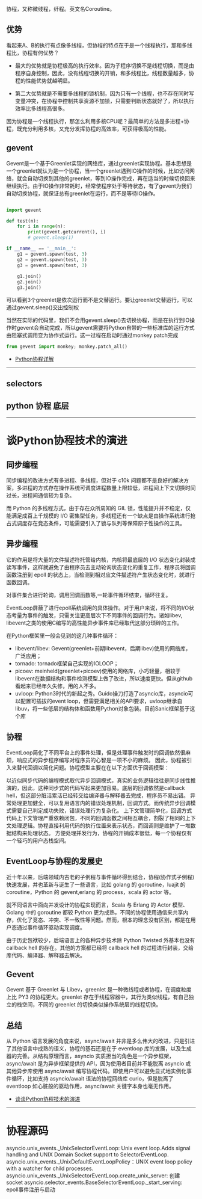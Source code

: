 协程，又称微线程，纤程。英文名Coroutine。

## 优势

看起来A、B的执行有点像多线程，但协程的特点在于是一个线程执行，那和多线程比，协程有何优势？

- 最大的优势就是协程极高的执行效率。因为子程序切换不是线程切换，而是由程序自身控制，因此，没有线程切换的开销，和多线程比，线程数量越多，协程的性能优势就越明显。

- 第二大优势就是不需要多线程的锁机制，因为只有一个线程，也不存在同时写变量冲突，在协程中控制共享资源不加锁，只需要判断状态就好了，所以执行效率比多线程高很多。

因为协程是一个线程执行，那怎么利用多核CPU呢？最简单的方法是多进程+协程，既充分利用多核，又充分发挥协程的高效率，可获得极高的性能。


## gevent

Gevent是一个基于Greenlet实现的网络库，通过greenlet实现协程。基本思想是一个greenlet就认为是一个协程，当一个greenlet遇到IO操作的时候，比如访问网络，就会自动切换到其他的greenlet，等到IO操作完成，再在适当的时候切换回来继续执行。由于IO操作非常耗时，经常使程序处于等待状态，有了gevent为我们自动切换协程，就保证总有greenlet在运行，而不是等待IO操作。


```python

import gevent

def test(n):
    for i in range(n):
        print(gevent.getcurrent(), i)
        # gevent.sleep(1)

if __name__ == '__main__':
    g1 = gevent.spawn(test, 3)
    g2 = gevent.spawn(test, 3)
    g3 = gevent.spawn(test, 3)
    
    g1.join()
    g2.join()
    g3.join()

```

可以看到3个greenlet是依次运行而不是交替运行。要让greenlet交替运行，可以通过gevent.sleep()交出控制权

当然在实际的代码里，我们不会用gevent.sleep()去切换协程，而是在执行到IO操作时gevent会自动完成，所以gevent需要将Python自带的一些标准库的运行方式由阻塞式调用变为协作式运行。这一过程在启动时通过monkey patch完成

```python
from gevent import monkey; monkey.patch_all()
```

- [Python协程详解](https://juejin.im/post/5d888151f265da03dd3db0f5)

---

## selectors
## python 协程 底层

---
# 谈Python协程技术的演进

## 同步编程
同步编程的改进方式有多进程、多线程，但对于 c10k 问题都不是良好的解决方案，多进程的方式存在操作系统可调度进程数量上限较低，进程间上下文切换时间过长，进程间通信较为复杂。

而 Python 的多线程方式，由于存在众所周知的 GIL 锁，性能提升并不稳定，仅能满足成百上千规模的 I/O 密集型任务，多线程还有一个缺点是由操作系统进行抢占式调度存在竞态条件，可能需要引入了锁与队列等保障原子性操作的工具。

## 异步编程

它的作用是将大量的文件描述符托管给内核，内核将最底层的 I/O 状态变化封装成读写事件，这样就避免了由程序员去主动轮询状态变化的重复工作，程序员将回调函数注册到 epoll 的状态上，当检测到相对应文件描述符产生状态变化时，就进行函数回调。

对事件集合进行轮询，调用回调函数等,一轮事件循环结束，循环往复。

EventLoop屏蔽了进行epoll系统调用的具体操作。对于用户来说，将不同的I/O状态考量为事件的触发，只需关注更高层次下不同事件的回调行为。诸如libev, libevent之类的使用C编写的高性能异步事件库已经取代这部分琐碎的工作。


在Python框架里一般会见到的这几种事件循环：
- libevent/libev: Gevent(greenlet+前期libevent，后期libev)使用的网络库，广泛应用；
- tornado: tornado框架自己实现的IOLOOP；
- picoev: meinheld(greenlet+picoev)使用的网络库，小巧轻量，相较于libevent在数据结构和事件检测模型上做了改进，所以速度更快。但从github看起来已经年久失修，用的人不多。
- uvloop: Python3时代的新起之秀。Guido操刀打造了asyncio库，asyncio可以配置可插拔的event loop，但需要满足相关的API要求，uvloop继承自libuv，将一些低层的结构体和函数用Python对象包装。目前Sanic框架基于这个库

## 协程


EventLoop简化了不同平台上的事件处理，但是处理事件触发时的回调依然很麻烦，响应式的异步程序编写对程序员的心智是一项不小的麻烦。
因此，协程被引入来替代回调以简化问题。协程模型主要在在以下方面优于回调模型：

以近似同步代码的编程模式取代异步回调模式，真实的业务逻辑往往是同步线性推演的，因此，这种同步式的代码写起来更加容易。底层的回调依然是callback hell，但这部分脏活累活已经转交给编译器与解释器去完成，程序员不易出错。
异常处理更加健全，可以复用语言内的错误处理机制，回调方式。而传统异步回调模式需要自己判定成功失败，错误处理行为复杂化。
上下文管理简单化，回调方式代码上下文管理严重依赖闭包，不同的回调函数之间相互耦合，割裂了相同的上下文处理逻辑。协程直接利用代码的执行位置来表示状态，而回调则是维护了一堆数据结构来处理状态。
方便处理并发行为，协程的开销成本很低，每一个协程仅有一个轻巧的用户态栈空间。


## EventLoop与协程的发展史

近十年以来，后端领域内古老的子例程与事件循环得到结合，协程(协作式子例程)快速发展，并也革新与诞生了一些语言，比如 golang 的 goroutine，luajit 的 coroutine，Python 的 gevent,erlang 的 process，scala 的 actor 等。

就不同语言中面向并发设计的协程实现而言，Scala 与 Erlang 的 Actor 模型、Golang 中的 goroutine 都较 Python 更为成熟，不同的协程使用通信来共享内存，优化了竞态、冲突、不一致性等问题。然而，根本的理念没有区别，都是在用户态通过事件循环驱动实现调度。

由于历史包袱较少，后端语言上的各种异步技术除 Python Twisted 外基本也没有 callback hell 的存在。其他的方案都已经将 callback hell 的过程进行封装，交给库代码、编译器、解释器去解决。

## Gevent
Gevent 基于 Greenlet 与 Libev，greenlet 是一种微线程或者协程，在调度粒度上比 PY3 的协程更大。greenlet 存在于线程容器中，其行为类似线程，有自己独立的栈空间，不同的 greenlet 的切换类似操作系统层的线程切换。

## 总结
从 Python 语言发展的角度来说，async/await 并非是多么伟大的改进，只是引进了其他语言中成熟的语义，协程的基石还是在于 eventloop 库的发展，以及生成器的完善。从结构原理而言，asyncio 实质担当的角色是一个异步框架，async/await 是为异步框架提供的 API，因为使用者目前并不能脱离 asyncio 或其他异步库使用 async/await 编写协程代码。即使用户可以避免显式地实例化事件循环，比如支持 asyncio/await 语法的协程网络库 curio，但是脱离了 eventloop 如心脏般的驱动作用，async/await 关键字本身也毫无作用。

- [谈谈Python协程技术的演进](https://segmentfault.com/a/1190000012291369)

---
# 协程源码

asyncio.unix_events._UnixSelectorEventLoop: Unix event loop.Adds signal handling and UNIX Domain Socket support to SelectorEventLoop.
asyncio.unix_events._UnixDefaultEventLoopPolicy：UNIX event loop policy with a watcher for child processes.
asyncio.unix_events._UnixSelectorEventLoop.create_unix_server: 创建socket
asyncio.selector_events.BaseSelectorEventLoop._start_serving: epoll事件注册与启动

